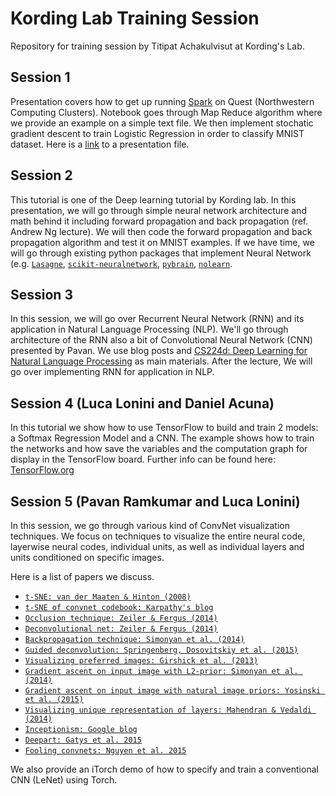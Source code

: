Kording Lab Training Session
======================

Repository for training session by Titipat Achakulvisut at Kording's Lab.

## Session 1

Presentation covers how to get up running [Spark](http://spark.apache.org/) on Quest (Northwestern Computing Clusters). Notebook goes through Map Reduce algorithm where we provide an example on a simple text file. We then implement stochatic gradient descent to train Logistic Regression in order to classify MNIST dataset. Here is a [link](http://klab.smpp.northwestern.edu/wiki/images/9/9b/Big_data_klab.pdf) to a presentation file.


## Session 2

This tutorial is one of the Deep learning tutorial by Kording lab.
In this presentation, we will go through simple neural network architecture and math behind it including forward propagation and back propagation (ref. Andrew Ng lecture).
We will then code the forward propagation and back propagation algorithm and test it on MNIST examples. If we have time, we will go through existing
python packages that implement Neural Network (e.g. [`Lasagne`](https://github.com/Lasagne/Lasagne), [`scikit-neuralnetwork`](https://github.com/aigamedev/scikit-neuralnetwork), [`pybrain`](http://pybrain.org/), [`nolearn`](https://github.com/dnouri/nolearn).


## Session 3

In this session, we will go over Recurrent Neural Network (RNN) and its application in Natural Language Processing (NLP).
We'll go through architecture of the RNN also a bit of Convolutional Neural Network (CNN) presented by Pavan.
We use blog posts and [CS224d: Deep Learning for Natural Language Processing](http://cs224d.stanford.edu/syllabus.html) as main materials. After the lecture, We will go over implementing RNN for application in NLP.


## Session 4 (Luca Lonini and Daniel Acuna)

In this tutorial we show how to use TensorFlow to build and train 2 models: a Softmax Regression Model and a CNN. 
The example shows how to train the networks and how save the variables and the computation graph for display in the TensorFlow board.
Further info can be found here: [TensorFlow.org](https://www.tensorflow.org/versions/0.6.0/tutorials/mnist/pros/index.html)


## Session 5 (Pavan Ramkumar and Luca Lonini)

In this session, we go through various kind of ConvNet visualization techniques. We focus on techniques to visualize the entire neural code, layerwise neural codes, individual units, as well as individual layers and units conditioned on specific images. 

Here is a list of papers we discuss.

- [`t-SNE: van der Maaten & Hinton (2008)`](http://siplab.tudelft.nl/sites/default/files/vandermaaten08a.pdf)
- [`t-SNE of convnet codebook: Karpathy's blog`](http://cs.stanford.edu/people/karpathy/cnnembed/)
- [`Occlusion technique: Zeiler & Fergus (2014)`](http://arxiv.org/pdf/1311.2901.pdf)
- [`Deconvolutional net: Zeiler & Fergus (2014)`](http://arxiv.org/pdf/1311.2901.pdf)
- [`Backpropagation technique: Simonyan et al. (2014)`](http://arxiv.org/pdf/1312.6034.pdf)
- [`Guided deconvolution: Springenberg, Dosovitskiy et al. (2015)`](http://arxiv.org/pdf/1412.6806.pdf)
- [`Visualizing preferred images: Girshick et al. (2013)`](http://www.cv-foundation.org/openaccess/content_cvpr_2014/papers/Girshick_Rich_Feature_Hierarchies_2014_CVPR_paper.pdf)
- [`Gradient ascent on input image with L2-prior: Simonyan et al. (2014)`](http://arxiv.org/pdf/1312.6034.pdf)
- [`Gradient ascent on input image with natural image priors: Yosinski et al. (2015)`](http://yosinski.com/media/papers/Yosinski__2015__ICML_DL__Understanding_Neural_Networks_Through_Deep_Visualization__.pdf)
- [`Visualizing unique representation of layers: Mahendran & Vedaldi (2014)`](http://arxiv.org/pdf/1412.0035.pdf)
- [`Inceptionism: Google blog`](http://googleresearch.blogspot.com/2015/06/inceptionism-going-deeper-into-neural.html)
- [`Deepart: Gatys et al. 2015`](http://www.deepart.io)
- [`Fooling convnets: Nguyen et al. 2015`](http://arxiv.org/pdf/1412.1897.pdf)

We also provide an iTorch demo of how to specify and train a conventional CNN (LeNet) using Torch.
